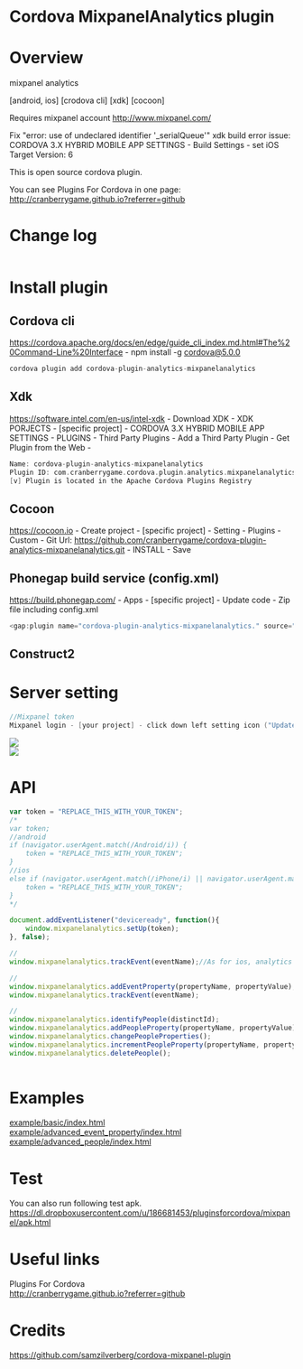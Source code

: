 Cordova MixpanelAnalytics plugin
====================
# Overview #
mixpanel analytics

[android, ios] [crodova cli] [xdk] [cocoon]

Requires mixpanel account http://www.mixpanel.com/

Fix "error: use of undeclared identifier '_serialQueue'" xdk build error issue:
CORDOVA 3.X HYBRID MOBILE APP SETTINGS - Build Settings - set iOS Target Version: 6

This is open source cordova plugin.

You can see Plugins For Cordova in one page: http://cranberrygame.github.io?referrer=github

# Change log #
```c
```
# Install plugin #

## Cordova cli ##
https://cordova.apache.org/docs/en/edge/guide_cli_index.md.html#The%20Command-Line%20Interface - npm install -g cordova@5.0.0
```c
cordova plugin add cordova-plugin-analytics-mixpanelanalytics
```

## Xdk ##
https://software.intel.com/en-us/intel-xdk - Download XDK - XDK PORJECTS - [specific project] - CORDOVA 3.X HYBRID MOBILE APP SETTINGS - PLUGINS - Third Party Plugins - Add a Third Party Plugin - Get Plugin from the Web -
```c
Name: cordova-plugin-analytics-mixpanelanalytics
Plugin ID: com.cranberrygame.cordova.plugin.analytics.mixpanelanalytics
[v] Plugin is located in the Apache Cordova Plugins Registry
```

## Cocoon ##
https://cocoon.io - Create project - [specific project] - Setting - Plugins - Custom - Git Url: https://github.com/cranberrygame/cordova-plugin-analytics-mixpanelanalytics.git - INSTALL - Save

## Phonegap build service (config.xml) ##
https://build.phonegap.com/ - Apps - [specific project] - Update code - Zip file including config.xml
```c
<gap:plugin name="cordova-plugin-analytics-mixpanelanalytics." source="npm" />
```

## Construct2 ##

# Server setting #
```c
//Mixpanel token
Mixpanel login - [your project] - click down left setting icon ("Update project settings") - Token
```

<img src="https://raw.githubusercontent.com/cranberrygame/cordova-plugin-analytics-mixpanelanalytics/master/doc/token.png"><br>
<img src="https://raw.githubusercontent.com/cranberrygame/cordova-plugin-analytics-mixpanelanalytics/master/doc/mixpanel_bookmark.png"><br>

# API #
```javascript
var token = "REPLACE_THIS_WITH_YOUR_TOKEN";
/*
var token;
//android
if (navigator.userAgent.match(/Android/i)) {
	token = "REPLACE_THIS_WITH_YOUR_TOKEN";
}
//ios
else if (navigator.userAgent.match(/iPhone/i) || navigator.userAgent.match(/iPad/i)) {
	token = "REPLACE_THIS_WITH_YOUR_TOKEN";
}
*/

document.addEventListener("deviceready", function(){
    window.mixpanelanalytics.setUp(token);
}, false);

//
window.mixpanelanalytics.trackEvent(eventName);//As for ios, analytics data will be sent to mixpanel server not directly but after app goes into back ground state.

//
window.mixpanelanalytics.addEventProperty(propertyName, propertyValue);
window.mixpanelanalytics.trackEvent(eventName);

//
window.mixpanelanalytics.identifyPeople(distinctId);
window.mixpanelanalytics.addPeopleProperty(propertyName, propertyValue);
window.mixpanelanalytics.changePeopleProperties();
window.mixpanelanalytics.incrementPeopleProperty(propertyName, propertyValue);
window.mixpanelanalytics.deletePeople();
			
```
# Examples #
<a href="https://github.com/cranberrygame/cordova-plugin-analytics-mixpanelanalytics/blob/master/example/basic/index.html">example/basic/index.html</a><br>
<a href="https://github.com/cranberrygame/cordova-plugin-analytics-mixpanelanalytics/blob/master/example/advanced_event_property/index.html">example/advanced_event_property/index.html</a><br>
<a href="https://github.com/cranberrygame/cordova-plugin-analytics-mixpanelanalytics/blob/master/example/advanced_people/index.html">example/advanced_people/index.html</a><br>

# Test #

You can also run following test apk.
https://dl.dropboxusercontent.com/u/186681453/pluginsforcordova/mixpanel/apk.html

# Useful links #

Plugins For Cordova<br>
http://cranberrygame.github.io?referrer=github

# Credits #

https://github.com/samzilverberg/cordova-mixpanel-plugin
